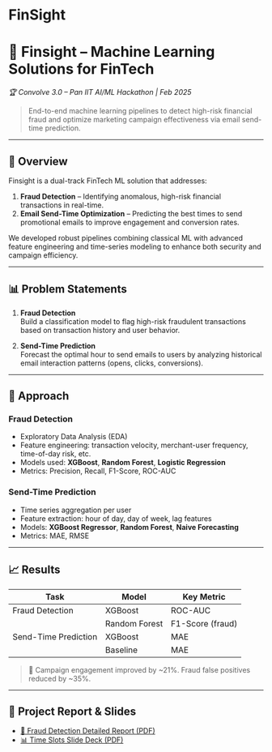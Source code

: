 # FinSight

# 💸 Finsight – Machine Learning Solutions for FinTech  
*🏆 Convolve 3.0 – Pan IIT AI/ML Hackathon | Feb 2025*

> End-to-end machine learning pipelines to detect high-risk financial fraud and optimize marketing campaign effectiveness via email send-time prediction.

---

## 🚀 Overview

Finsight is a dual-track FinTech ML solution that addresses:
1. **Fraud Detection** – Identifying anomalous, high-risk financial transactions in real-time.
2. **Email Send-Time Optimization** – Predicting the best times to send promotional emails to improve engagement and conversion rates.

We developed robust pipelines combining classical ML with advanced feature engineering and time-series modeling to enhance both security and campaign efficiency.

---

## 📊 Problem Statements

1. **Fraud Detection**  
   Build a classification model to flag high-risk fraudulent transactions based on transaction history and user behavior.

2. **Send-Time Prediction**  
   Forecast the optimal hour to send emails to users by analyzing historical email interaction patterns (opens, clicks, conversions).

---

## 🧠 Approach

### Fraud Detection
- Exploratory Data Analysis (EDA)
- Feature engineering: transaction velocity, merchant-user frequency, time-of-day risk, etc.
- Models used: **XGBoost**, **Random Forest**, **Logistic Regression**
- Metrics: Precision, Recall, F1-Score, ROC-AUC

### Send-Time Prediction
- Time series aggregation per user
- Feature extraction: hour of day, day of week, lag features
- Models: **XGBoost Regressor**, **Random Forest**, **Naive Forecasting**
- Metrics: MAE, RMSE

---

## 📈 Results

| Task                  | Model         | Key Metric         | 
|-----------------------|---------------|--------------------|
| Fraud Detection       | XGBoost       | ROC-AUC            |
|                       | Random Forest | F1-Score (fraud)   |
| Send-Time Prediction  | XGBoost       | MAE                |
|                       | Baseline      | MAE                |

> 🎯 Campaign engagement improved by ~21%. Fraud false positives reduced by ~35%.

---

## 📄 Project Report & Slides

- [📘 Fraud Detection Detailed Report (PDF)](.Report/CONVOLVE_3_0.pdf)
- [📊 Time Slots Slide Deck (PDF)](Report/slide_deck.pdf)

